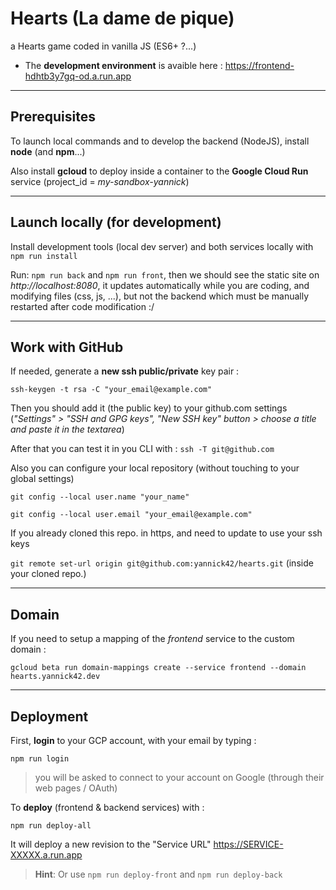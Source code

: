 # Hearts (La dame de pique)

a Hearts game coded in vanilla JS (ES6+ ?...)

- The **development environment** is avaible here : https://frontend-hdhtb3y7gq-od.a.run.app

---
## Prerequisites

To launch local commands and to develop the backend (NodeJS), install **node** (and **npm**...)

Also install **gcloud** to deploy inside a container to the **Google Cloud Run** service (project_id = *my-sandbox-yannick*)

---
## Launch locally (for development)

Install development tools (local dev server) and both services locally with `npm run install`

Run: `npm run back` and `npm run front`, then we should see the static site on *http://localhost:8080*, it updates automatically while you are coding, and modifying files (css, js, ...), but not the backend which must be manually restarted after code modification :/

---
## Work with GitHub
If needed, generate a **new ssh public/private** key pair :

`ssh-keygen -t rsa -C "your_email@example.com"`

Then you should add it (the public key) to your github.com settings (*"Settings" > "SSH and GPG keys", "New SSH key" button > choose a title and paste it in the textarea*)

After that you can test it in you CLI with : `ssh -T git@github.com`

Also you can configure your local repository (without touching to your global settings)

`git config --local user.name "your_name"`

`git config --local user.email "your_email@example.com"`

If you already cloned this repo. in https, and need to update to use your ssh keys

`git remote set-url origin git@github.com:yannick42/hearts.git` (inside your cloned repo.)

---
## Domain

If you need to setup a mapping of the *frontend* service to the custom domain :

`gcloud beta run domain-mappings create --service frontend --domain hearts.yannick42.dev`

---
## Deployment

First, **login** to your GCP account, with your email by typing :

`npm run login`

> you will be asked to connect to your account on Google (through their web pages / OAuth)

To **deploy** (frontend & backend services) with :

`npm run deploy-all`

It will deploy a new revision to the "Service URL" https://SERVICE-XXXXX.a.run.app

> **Hint**: Or use `npm run deploy-front` and `npm run deploy-back`
